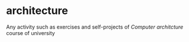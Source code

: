 # architecture

Any activity such as exercises and self-projects of _Computer architcture_ course of university

